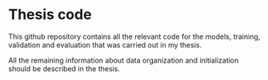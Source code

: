 # Thesis code 

This github repository contains all the relevant code for the models, training, validation and evaluation that was carried out in my thesis.

All the remaining information about data organization and initialization should be described in the thesis. 
